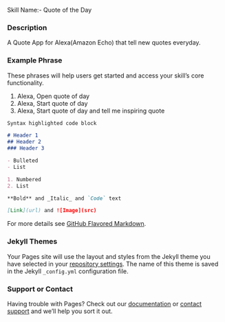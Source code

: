 Skill Name:- Quote of the Day 

### Description

A Quote App for Alexa(Amazon Echo) that tell new quotes everyday.


### Example Phrase
These phrases will help users get started and access your skill’s core functionality.

1. Alexa, Open quote of day
2. Alexa, Start quote of day
3. Alexa, Start quote of day and tell me inspiring quote

```markdown
Syntax highlighted code block

# Header 1
## Header 2
### Header 3

- Bulleted
- List

1. Numbered
2. List

**Bold** and _Italic_ and `Code` text

[Link](url) and ![Image](src)
```

For more details see [GitHub Flavored Markdown](https://guides.github.com/features/mastering-markdown/).

### Jekyll Themes

Your Pages site will use the layout and styles from the Jekyll theme you have selected in your [repository settings](https://github.com/sagarkolekar/Alexa_Quotes_Skill/settings). The name of this theme is saved in the Jekyll `_config.yml` configuration file.

### Support or Contact

Having trouble with Pages? Check out our [documentation](https://help.github.com/categories/github-pages-basics/) or [contact support](https://github.com/contact) and we’ll help you sort it out.
